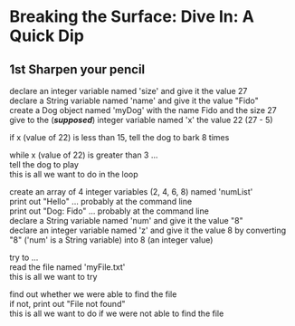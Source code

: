 # Breaking the Surface: Dive In: A Quick Dip

## 1st Sharpen your pencil

declare an integer variable named 'size' and give it the value 27 <br>
declare a String variable named 'name' and give it the value "Fido"<br>
create a Dog object named 'myDog' with the name Fido and the size 27<br>
give to the (***supposed***) integer variable named 'x' the value 22 (27 - 5)<br>

if x (value of 22) is less than 15, tell the dog to bark 8 times<br>

while x (value of 22) is greater than 3 ...<br>
tell the dog to play<br>
this is all we want to do in the loop<br>

create an array of 4 integer variables (2, 4, 6, 8) named 'numList'<br>
print out "Hello" ... probably at the command line<br>
print out "Dog: Fido" ... probably at the command line<br>
declare a String variable named 'num' and give it the value "8"<br>
declare an integer variable named 'z' and give it the value 8 by converting "8" ('num' is a String variable) into 8 (an integer value)<br>

try to ...<br>
read the file named 'myFile.txt'<br>
this is all we want to try

find out whether we were able to find the file<br>
if not, print out "File not found"<br>
this is all we want to do if we were not able to find the file<br>

